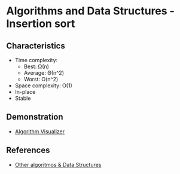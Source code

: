 # Algorithms and Data Structures - Insertion sort


## Characteristics

- Time complexity:
    - Best: Ω(n)
    - Average: Θ(n^2)
    - Worst: O(n^2)
- Space complexity: O(1)
- In-place
- Stable


## Demonstration
- [Algorithm Visualizer](https://algorithm-visualizer.org/brute-force/insertion-sort)



## References
- [Other algoritmos & Data Structures](https://github.com/NelsonBN/algorithms-data-structures)
